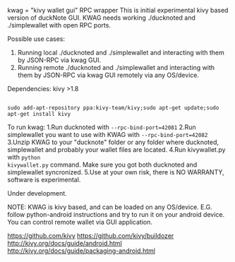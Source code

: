 kwag = "kivy wallet gui" RPC wrapper
This is initial experimental kivy based version of duckNote GUI. KWAG needs working ./ducknoted and ./simplewallet with open RPC ports. 

Possible use cases:

1. Running local  ./ducknoted and ./simplewallet and interacting with them by JSON-RPC via kwag GUI.
2. Running remote ./ducknoted and ./simplewallet and interacting with them by JSON-RPC via kwag GUI remotely via any OS/device. 

Dependencies:
kivy >1.8

<code>
sudo add-apt-repository ppa:kivy-team/kivy;sudo apt-get update;sudo apt-get install kivy
</code>

To run kwag:
1.Run ducknoted with <code>--rpc-bind-port=42081</code>
2.Run simplewallet you want to use with KWAG with <code>--rpc-bind-port=42082</code>
3.Unzip KWAG to your "ducknote" folder or any folder where ducknoted, simplewallet and probably your wallet files are located.
4.Run kivywallet.py with <code>python kivywallet.py</code> command. Make sure you got both ducknoted and simplewallet syncronized. 
5.Use at your own risk, there is NO WARRANTY, software is experimental. 

Under development.

NOTE:
KWAG is kivy based, and can be loaded on any OS/device. 
E.G. follow python-android instructions and try to run it on your android device. You can control remote wallet via GUI application.

https://github.com/kivy
https://github.com/kivy/buildozer
http://kivy.org/docs/guide/android.html
http://kivy.org/docs/guide/packaging-android.html


